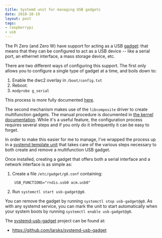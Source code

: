 ```yaml
---
title: Systemd unit for managing USB gadgets
date: 2018-10-19
layout: post
tags:
- raspberrypi
- usb
---
```


The Pi Zero (and Zero W) have support for acting as a USB [gadget][]:
that means that they can be configured to act as a USB device -- like
a serial port, an ethernet interface, a mass storage device, etc.

[gadget]: http://www.linux-usb.org/gadget/

There are two different ways of configuring this support.  The first
only allows you to configure a single type of gadget at a time, and
boils down to:

1. Enable the dwc2 overlay in `/boot/config.txt`
1. Reboot.
1. `modprobe g_serial`

This process is more fully documented [here][].

[here]: https://learn.adafruit.com/turning-your-raspberry-pi-zero-into-a-usb-gadget/overview

The second mechanism makes use of the `libcomposite` driver to create
multifunction gadgets.  The manual procedure is documented in [the
kernel documentation][]. While it's a useful feature, the
configuration process requires several steps and if you only do it
infrequently it can be easy to forget.

[the kernel documentation]: https://www.kernel.org/doc/Documentation/usb/gadget_configfs.txt

In order to make this easier for me to manage, I've wrapped the
process up in a [systemd template unit][] that takes care of the
various steps necessary to both create and remove a multifunction USB
gadget.

[systemd template unit]: https://fedoramagazine.org/systemd-template-unit-files/

Once installed, creating a gadget that offers both a serial interface
and a network interface is as simple as:

1. Create a file `/etc/gadget/g0.conf` containing:

        USB_FUNCTIONS="rndis.usb0 acm.usb0"

1. Run `systemctl start usb-gadget@g0`.

You can remove the gadget by running `systemctl stop usb-gadget@g0`.
As with any systemd service, you can mark the unit to start
automatically when your system boots by running `systemctl enable
usb-gadget@g0`.

The [systemd-usb-gadget][] project can be found at:

- https://github.com/larsks/systemd-usb-gadget

[systemd-usb-gadget]: https://github.com/larsks/systemd-usb-gadget
